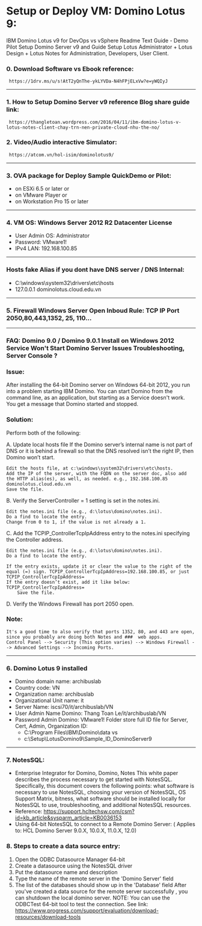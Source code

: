 # Setup or Deploy VM: Domino Lotus 9:
 IBM Domino Lotus v9 for DevOps vs vSphere
 Readme Text Guide - Demo Pilot Setup Domino Server v9  and Guide Setup Lotus Administrator + Lotus Design + Lotus Notes  for Administration, Developers, User Client.
###  0. Download Software vs Ebook reference: 
     https://1drv.ms/u/s!AtT2yQnThe-ykLYVDa-N4hFPjELxVw?e=yWQIyJ
---
###  1. How to Setup Domino Server v9 reference Blog share guide link: 
     https://thangletoan.wordpress.com/2016/04/11/ibm-domino-lotus-v-lotus-notes-client-chay-trn-nen-private-cloud-nhu-the-no/
###  2. Video/Audio interactive Simulator: 
     https://atcom.vn/hol-isim/dominolotus9/
---
###  3. OVA package for Deploy Sample QuickDemo or Pilot: 
- on ESXi 6.5 or later or 
- on VMware Player or 
- on Workstation Pro 15 or later  
--- 
###  4. VM OS: Windows Server 2012 R2 Datacenter License
- User Admin OS: Administrator
- Password: VMware1!
- IPv4 LAN: 192.168.100.85
---
###  Hosts fake Alias if you dont have DNS server / DNS Internal:
- C:\windows\system32\drivers\etc\hosts
- 127.0.0.1  dominolotus.cloud.edu.vn
--- 
###  5. Firewall Windows Server Open Inboud Rule: TCP IP Port 2050,80,443,1352, 25, 110...
---
###  FAQ: Domino 9.0 / Domino 9.0.1 Install on Windows 2012 Service Won't Start Domino Server Issues Troubleshooting, Server Console ?
### Issue:
  After installing the 64-bit Domino server on Windows 64-bit 2012, you run into a problem starting IBM Domino. You can 
  start Domino from the command line, as an application, but starting as a Service doesn't work. You get a message that Domino started and stopped.

###  Solution:
Perform both of the following:

A. Update local hosts file If the Domino server’s internal name is not part of DNS or it is behind a firewall so that the DNS resolved isn’t the right IP, then Domino won’t start.

    Edit the hosts file, at c:\windows\system32\drivers\etc\hosts.
    Add the IP of the server, with the FQDN on the server doc, also add the HTTP alias(es), as well, as needed. e.g., 192.168.100.85 dominolotus.cloud.edu.vn
    Save the file.

B. Verify the ServerController = 1 setting is set in the notes.ini.

    Edit the notes.ini file (e.g., d:\lotus\domino\notes.ini).
    Do a find to locate the entry.
    Change from 0 to 1, if the value is not already a 1.

C. Add the TCPIP_ControllerTcpIpAddress entry to the notes.ini specifying the Controller address.

    Edit the notes.ini file (e.g., d:\lotus\domino\notes.ini).
    Do a find to locate the entry.

    If the entry exists, update it or clear the value to the right of the equal (=) sign. TCPIP_ControllerTcpIpAddress=192.168.100.85, or just TCPIP_ControllerTcpIpAddress=
    If the entry doesn’t exist, add it like below: TCPIP_ControllerTcpIpAddress=
        Save the file.

D. Verify the Windows Firewall has port 2050 open.
   
###  Note: 
    It's a good time to also verify that ports 1352, 80, and 443 are open, since you probably are doing both Notes and ###  web apps.
    Control Panel --> Security (This option varies) --> Windows Firewall --> Advanced Settings --> Incoming Ports.
---
###  6. Domino Lotus 9 installed
-  Domino domain name: archibuslab
-  Country code: VN
-  Organization name: archibuslab
-  Organizational Unit name: it
-  Server Name: iscsi70/it/archibuslab/VN
-  User Admin Name Domino: Thang Toan Le/it/archibuslab/VN
-  Password Admin Domino: VMware1!
   Folder store full ID file for Server, Cert, Admin, Organization ID: 
   + C:\Program Files\IBM\Domino\data vs 
   + c:\Setup\LotusDomino9\Sample_ID_DominoServer9
---
###  7. NotesSQL:
- Enterprise Integrator for Domino, Domino, Notes
This white paper describes the process necessary to get started with NotesSQL. Specifically, this document covers the following points: what software is necessary to use NotesSQL, choosing your version of NotesSQL, OS Support Matrix, bitness, what software should be installed locally for NotesSQL to use, troubleshooting, and additional NotesSQL resources.
- Reference: https://support.hcltechsw.com/csm?id=kb_article&sysparm_article=KB0036153
- Using 64-bit NotesSQL to connect to a Remote Domino Server:
( Applies to: HCL Domino Server 9.0.X, 10.0.X, 11.0.X, 12.0)

###  8. Steps to create a data source entry:
1. Open the ODBC Datasource Manager 64-bit
2. Create a datasource using the NotesSQL driver
3. Put the datasource name and description
4. Type the name of the remote server in the 'Domino Server' field
5. The list of the databases should show up in the 'Database' field
After you've created a data source for the remote server successfully , you can shutdown the local domino server.
NOTE: You can use the ODBCTest 64-bit tool to test the connection. 
See link: https://www.progress.com/support/evaluation/download-resources/download-tools